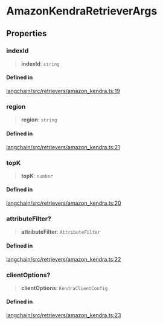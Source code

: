 AmazonKendraRetrieverArgs
=========================

Properties[​](#properties "Direct link to Properties")
------------------------------------------------------

### indexId[​](#indexid "Direct link to indexId")

> **indexId**: `string`

#### Defined in[​](#defined-in "Direct link to Defined in")

[langchain/src/retrievers/amazon\_kendra.ts:19](https://github.com/hwchase17/langchainjs/blob/46e1734/langchain/src/retrievers/amazon_kendra.ts#L19)

### region[​](#region "Direct link to region")

> **region**: `string`

#### Defined in[​](#defined-in-1 "Direct link to Defined in")

[langchain/src/retrievers/amazon\_kendra.ts:21](https://github.com/hwchase17/langchainjs/blob/46e1734/langchain/src/retrievers/amazon_kendra.ts#L21)

### topK[​](#topk "Direct link to topK")

> **topK**: `number`

#### Defined in[​](#defined-in-2 "Direct link to Defined in")

[langchain/src/retrievers/amazon\_kendra.ts:20](https://github.com/hwchase17/langchainjs/blob/46e1734/langchain/src/retrievers/amazon_kendra.ts#L20)

### attributeFilter?[​](#attributefilter "Direct link to attributeFilter?")

> **attributeFilter**: `AttributeFilter`

#### Defined in[​](#defined-in-3 "Direct link to Defined in")

[langchain/src/retrievers/amazon\_kendra.ts:22](https://github.com/hwchase17/langchainjs/blob/46e1734/langchain/src/retrievers/amazon_kendra.ts#L22)

### clientOptions?[​](#clientoptions "Direct link to clientOptions?")

> **clientOptions**: `KendraClientConfig`

#### Defined in[​](#defined-in-4 "Direct link to Defined in")

[langchain/src/retrievers/amazon\_kendra.ts:23](https://github.com/hwchase17/langchainjs/blob/46e1734/langchain/src/retrievers/amazon_kendra.ts#L23)